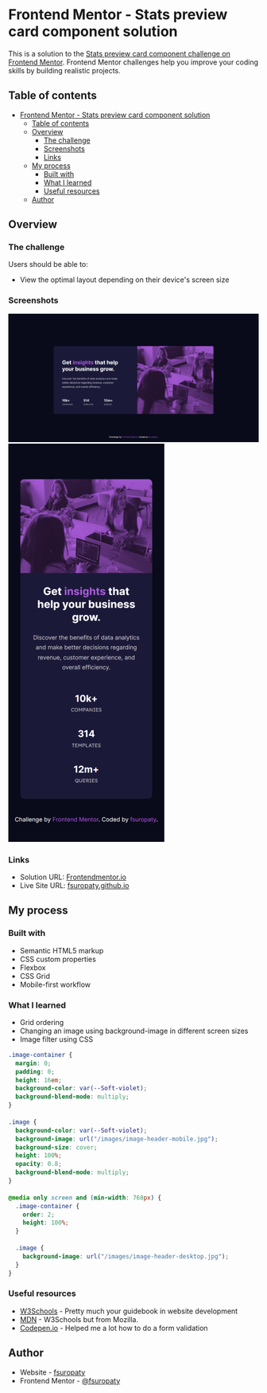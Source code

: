 # Frontend Mentor - Stats preview card component solution

This is a solution to the [Stats preview card component challenge on Frontend Mentor](https://www.frontendmentor.io/challenges/stats-preview-card-component-8JqbgoU62). Frontend Mentor challenges help you improve your coding skills by building realistic projects.

## Table of contents

- [Frontend Mentor - Stats preview card component solution](#frontend-mentor---stats-preview-card-component-solution)
  - [Table of contents](#table-of-contents)
  - [Overview](#overview)
    - [The challenge](#the-challenge)
    - [Screenshots](#screenshots)
    - [Links](#links)
  - [My process](#my-process)
    - [Built with](#built-with)
    - [What I learned](#what-i-learned)
    - [Useful resources](#useful-resources)
  - [Author](#author)

## Overview

### The challenge

Users should be able to:

- View the optimal layout depending on their device's screen size

### Screenshots

![](./images/desktop-screenshot.png)
![](./images/mobile-screenshot.png)

### Links

- Solution URL: [Frontendmentor.io](https://your-solution-url.com)
- Live Site URL: [fsuropaty.github.io](https://your-live-site-url.com)

## My process

### Built with

- Semantic HTML5 markup
- CSS custom properties
- Flexbox
- CSS Grid
- Mobile-first workflow

### What I learned

- Grid ordering
- Changing an image using background-image in different screen sizes
- Image filter using CSS

```css
.image-container {
  margin: 0;
  padding: 0;
  height: 16em;
  background-color: var(--Soft-violet);
  background-blend-mode: multiply;
}

.image {
  background-color: var(--Soft-violet);
  background-image: url("/images/image-header-mobile.jpg");
  background-size: cover;
  height: 100%;
  opacity: 0.8;
  background-blend-mode: multiply;
}

@media only screen and (min-width: 768px) {
  .image-container {
    order: 2;
    height: 100%;
  }

  .image {
    background-image: url("/images/image-header-desktop.jpg");
  }
}
```

### Useful resources

- [W3Schools](https://www.w3schools.com) - Pretty much your guidebook in website development
- [MDN](https://developer.mozilla.org) - W3Schools but from Mozilla.
- [Codepen.io](https://codepen.io) - Helped me a lot how to do a form validation

## Author

- Website - [fsuropaty](https://www.fsuropaty.github.io)
- Frontend Mentor - [@fsuropaty](https://www.frontendmentor.io/profile/fsuropaty)
